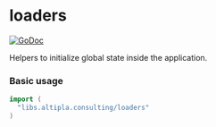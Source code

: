 
# loaders

[![GoDoc](https://godoc.org/libs.altipla.consulting/loaders?status.svg)](https://godoc.org/libs.altipla.consulting/loaders)

Helpers to initialize global state inside the application.


### Basic usage

```go
import (
  "libs.altipla.consulting/loaders"
)
```
